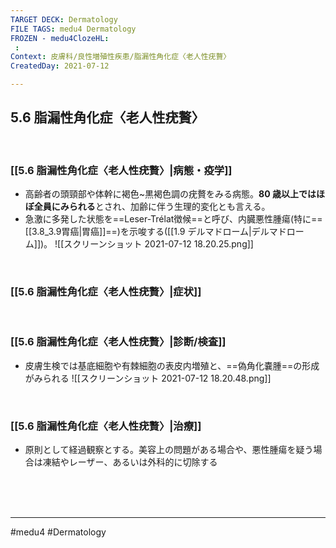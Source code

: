 ```yaml
---
TARGET DECK: Dermatology
FILE TAGS: medu4 Dermatology
FROZEN - medu4ClozeHL:
 : 
Context: 皮膚科/良性増殖性疾患/脂漏性角化症〈老人性疣贅〉
CreatedDay: 2021-07-12

---
```


## 5.6 脂漏性角化症〈老人性疣贅〉

<br>

### [[5.6 脂漏性角化症〈老人性疣贅〉|病態・疫学]]
* 高齢者の頭頸部や体幹に褐色~黒褐色調の疣贅をみる病態。**80 歳以上ではほぼ全員にみられる**とされ、加齢に伴う生理的変化とも言える。
* 急激に多発した状態を==Leser-Trélat徴候==と呼び、内臓悪性腫瘍(特に==[[3.8_3.9胃癌|胃癌]]==)を示唆する([[1.9 デルマドローム|デルマドローム]])。
![[スクリーンショット 2021-07-12 18.20.25.png]]
<!--ID: 1626163349978-->



<br>

### [[5.6 脂漏性角化症〈老人性疣贅〉|症状]]


<br>

### [[5.6 脂漏性角化症〈老人性疣贅〉|診断/検査]]
* 皮膚生検では基底細胞や有棘細胞の表皮内増殖と、==偽角化嚢腫==の形成がみられる
![[スクリーンショット 2021-07-12 18.20.48.png]]
<!--ID: 1626163349984-->



<br>

### [[5.6 脂漏性角化症〈老人性疣贅〉|治療]]
* 原則として経過観察とする。美容上の問題がある場合や、悪性腫瘍を疑う場合は凍結やレーザー、あるいは外科的に切除する

<br><br><br>

---
#medu4 #Dermatology  
